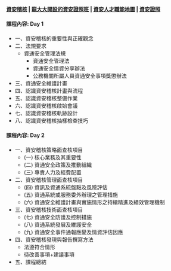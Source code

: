 #### [資安稽核](./content.md) | [龍大大開設的資安證照班](./證照班.md) | [資安人才職能地圖](./資安人才職能.md) | [資安證照](./證照.md)

#### 課程內容: Day 1
- 一、資安稽核的重要性與正確觀念
- 二、法規要求
  - 資通安全管理法規
    - 資通安全管理法
    - 資通安全情資分享辦法
    - 公務機關所屬人員資通安全事項獎懲辦法
- 三、資通安全維護計畫
- 四、認識資安稽核計畫與流程
- 五、認識資安稽核整備作業
- 六、認識資安稽核啟始會議
- 七、認識資安稽核軌跡設計
- 八、認識資安稽核抽樣檢查技巧
#### 課程內容: Day 2
- 一、資安稽核策略面查核項目
  - (一) 核心業務及其重要性
  - (二) 資通安全政策及推動組織
  - (三) 專責人力及經費配置
- 二、資安稽核管理面查核項目
  - (四) 資訊及資通系統盤點及風險評估
  - (五) 資通系統或服務委外辦理之管理措施
  - (六) 資通安全維護計畫與實施情形之持續精進及績效管理機制
- 三、資安稽核技術面查核項目
  - (七) 資通安全防護及控制措施
  - (八) 資通系統發展及維護安全
  - (九) 資通安全事件通報應變及情資評估因應
- 四、資安稽核發現與報告撰寫方法
  - 法遵符合情形
  - 待改善事項+建議事項
- 五、課程總結






